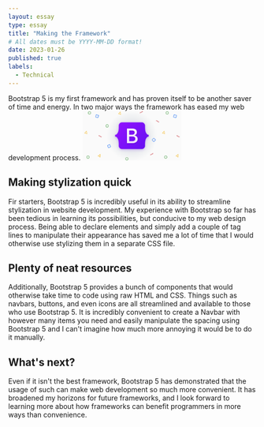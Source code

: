 ```yaml
---
layout: essay
type: essay
title: "Making the Framework"
# All dates must be YYYY-MM-DD format!
date: 2023-01-26
published: true
labels:
  - Technical
---
```


Bootstrap 5 is my first framework and has proven itself to be another saver of time and energy. In two major ways the framework has eased my web development process.
<img width="200px" class="rounded float-start pe-4" src="../img/bootstrap5.png">

## Making stylization quick

Fir starters, Bootstrap 5 is incredibly useful in its ability to streamline stylization in website development. My experience with Bootstrap so far has been tedious in learning
its possibilities, but conducive to my web design process. Being able to declare elements and simply add a couple of tag lines to manipulate their appearance has
saved me a lot of time that I would otherwise use stylizing them in a separate CSS file. 

## Plenty of neat resources

Additionally, Bootstrap 5 provides a bunch of components that would otherwise take time to code using raw HTML and CSS. Things such as navbars, buttons, and even
icons are all streamlined and available to those who use Bootstrap 5. It is incredibly convenient to create a Navbar with however many items you need and easily
manipulate the spacing using Bootstrap 5 and I can't imagine how much more annoying it would be to do it manually.

## What's next?

Even if it isn't the best framework, Bootstrap 5 has demonstrated that the usage of such can make web development so much more convenient. It has broadened my 
horizons for future frameworks, and I look forward to learning more about how frameworks can benefit programmers in more ways than convenience.
